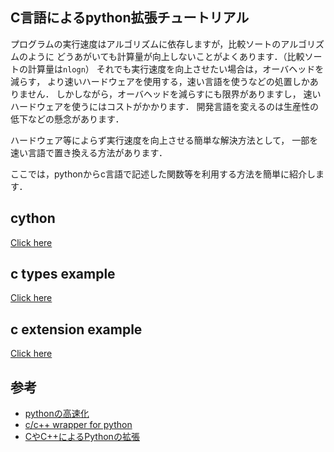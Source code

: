 C言語によるpython拡張チュートリアル
---------------------
プログラムの実行速度はアルゴリズムに依存しますが，比較ソートのアルゴリズムのように
どうあがいても計算量が向上しないことがよくあります．（比較ソートの計算量は`nlogn`）
それでも実行速度を向上させたい場合は，オーバヘッドを減らす，
より速いハードウェアを使用する，速い言語を使うなどの処置しかありません．
しかしながら，オーバヘッドを減らすにも限界がありますし，
速いハードウェアを使うにはコストがかかります．
開発言語を変えるのは生産性の低下などの懸念があります．

ハードウェア等によらず実行速度を向上させる簡単な解決方法として，
一部を速い言語で置き換える方法があります．

ここでは，pythonからc言語で記述した関数等を利用する方法を簡単に紹介します．


cython
------
[Click here](cythonexample/)

c types example
-----
[Click here](ctypesexample/)

c extension example
------------
[Click here](cextexexample/)


参考
----

* [pythonの高速化](http://d.hatena.ne.jp/gumilab/20101109/1289310291)
* [c/c++ wrapper for python](http://www.quark.kj.yamagata-u.ac.jp/~hiroki/python/?id=19)
* [CやC++によるPythonの拡張](http://docs.python.jp/2.7/extending/extending.html)
